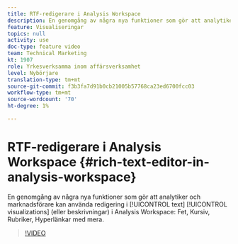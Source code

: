 ```yaml
---
title: RTF-redigerare i Analysis Workspace
description: En genomgång av några nya funktioner som gör att analytiker och marknadsförare kan använda redigering för textvisualiseringar (eller beskrivningar) i Analysis Workspace - fetstil, kursiv stil, rubriker, hyperlänkar med mera.
feature: Visualiseringar
topics: null
activity: use
doc-type: feature video
team: Technical Marketing
kt: 1907
role: Yrkesverksamma inom affärsverksamhet
level: Nybörjare
translation-type: tm+mt
source-git-commit: f3b3fa7d91b0cb21005b57768ca23ed6700fcc03
workflow-type: tm+mt
source-wordcount: '70'
ht-degree: 1%

---
```



# RTF-redigerare i Analysis Workspace {#rich-text-editor-in-analysis-workspace}

En genomgång av några nya funktioner som gör att analytiker och marknadsförare kan använda redigering i [!UICONTROL text] [!UICONTROL visualizations] (eller beskrivningar) i Analysis Workspace: Fet, Kursiv, Rubriker, Hyperlänkar med mera.

>[!VIDEO](https://video.tv.adobe.com/v/23726/?quality=12)
